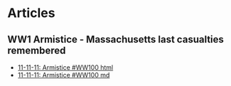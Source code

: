 # Articles

## WW1 Armistice - Massachusetts last casualties remembered

* [11-11-11: Armistice #WW100 html](./11-11-11/output.html)
* [11-11-11: Armistice #WW100 md](./11-11-11/output.md)

